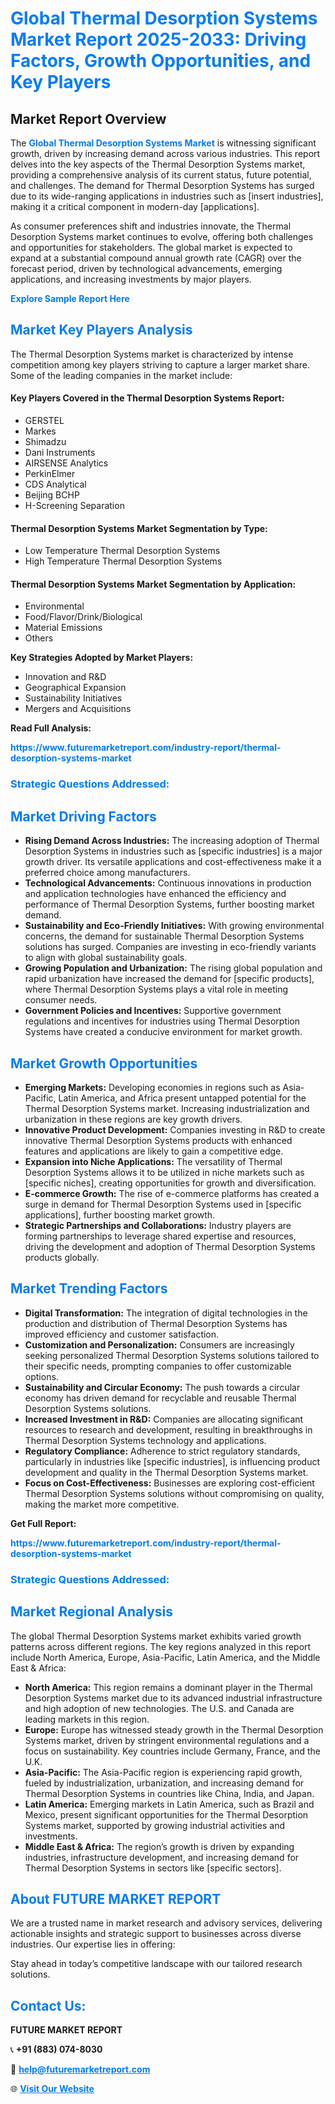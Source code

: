 <h1 style="color: #007BFF;">Global Thermal Desorption Systems Market Report 2025-2033: Driving Factors, Growth Opportunities, and Key Players</h1>

<section id="overview">
<h2>Market Report Overview</h2>
<p>The <a href="https://www.futuremarketreport.com/industry-report/thermal-desorption-systems-market" style="color: #007BFF; text-decoration: none;"><strong>Global Thermal Desorption Systems Market</strong></a> is witnessing significant growth, driven by increasing demand across various industries. This report delves into the key aspects of the Thermal Desorption Systems market, providing a comprehensive analysis of its current status, future potential, and challenges. The demand for Thermal Desorption Systems has surged due to its wide-ranging applications in industries such as [insert industries], making it a critical component in modern-day [applications].</p>
<p>As consumer preferences shift and industries innovate, the Thermal Desorption Systems market continues to evolve, offering both challenges and opportunities for stakeholders. The global market is expected to expand at a substantial compound annual growth rate (CAGR) over the forecast period, driven by technological advancements, emerging applications, and increasing investments by major players.</p>
</section>

<section id="overview">
<p><a href="https://www.futuremarketreport.com/request-sample/reportId=83594" style="color: #007BFF; text-decoration: none;"><strong>Explore Sample Report Here</strong></a></p>
</section>

<section id="key-players">
<h2 style="color: #007BFF;">Market Key Players Analysis</h2>
<p>The Thermal Desorption Systems market is characterized by intense competition among key players striving to capture a larger market share. Some of the leading companies in the market include:</p>
<h4>Key Players Covered in the Thermal Desorption Systems Report:</h4>
<ul><li>GERSTEL</li><li>Markes</li><li>Shimadzu</li><li>Dani Instruments</li><li>AIRSENSE Analytics</li><li>PerkinElmer</li><li>CDS Analytical</li><li>Beijing BCHP</li><li>H-Screening Separation</li></ul>
<h4>Thermal Desorption Systems Market Segmentation by Type:</h4>
<ul><li>Low Temperature Thermal Desorption Systems</li><li>High Temperature Thermal Desorption Systems</li></ul>

<h4>Thermal Desorption Systems Market Segmentation by Application:</h4>
<ul><li>Environmental</li><li>Food/Flavor/Drink/Biological</li><li>Material Emissions</li><li>Others</li></ul>
<p><strong>Key Strategies Adopted by Market Players:</strong></p>
<ul>
<li>Innovation and R&D</li>
<li>Geographical Expansion</li>
<li>Sustainability Initiatives</li>
<li>Mergers and Acquisitions</li>
</ul>
</section>

<section>
<p><strong>Read Full Analysis: </strong></p><a href="https://www.futuremarketreport.com/industry-report/thermal-desorption-systems-market" style="color: #007BFF; text-decoration: none;"><strong>https://www.futuremarketreport.com/industry-report/thermal-desorption-systems-market</strong></a>
<h3 style="color: #007BFF;">Strategic Questions Addressed:</h3>
</section>

<section id="driving-factors">
<h2 style="color: #007BFF;">Market Driving Factors</h2>
<ul>
<li><strong>Rising Demand Across Industries:</strong> The increasing adoption of Thermal Desorption Systems in industries such as [specific industries] is a major growth driver. Its versatile applications and cost-effectiveness make it a preferred choice among manufacturers.</li>
<li><strong>Technological Advancements:</strong> Continuous innovations in production and application technologies have enhanced the efficiency and performance of Thermal Desorption Systems, further boosting market demand.</li>
<li><strong>Sustainability and Eco-Friendly Initiatives:</strong> With growing environmental concerns, the demand for sustainable Thermal Desorption Systems solutions has surged. Companies are investing in eco-friendly variants to align with global sustainability goals.</li>
<li><strong>Growing Population and Urbanization:</strong> The rising global population and rapid urbanization have increased the demand for [specific products], where Thermal Desorption Systems plays a vital role in meeting consumer needs.</li>
<li><strong>Government Policies and Incentives:</strong> Supportive government regulations and incentives for industries using Thermal Desorption Systems have created a conducive environment for market growth.</li>
</ul>
</section>

<section id="growth-opportunities">
<h2 style="color: #007BFF;">Market Growth Opportunities</h2>
<ul>
<li><strong>Emerging Markets:</strong> Developing economies in regions such as Asia-Pacific, Latin America, and Africa present untapped potential for the Thermal Desorption Systems market. Increasing industrialization and urbanization in these regions are key growth drivers.</li>
<li><strong>Innovative Product Development:</strong> Companies investing in R&D to create innovative Thermal Desorption Systems products with enhanced features and applications are likely to gain a competitive edge.</li>
<li><strong>Expansion into Niche Applications:</strong> The versatility of Thermal Desorption Systems allows it to be utilized in niche markets such as [specific niches], creating opportunities for growth and diversification.</li>
<li><strong>E-commerce Growth:</strong> The rise of e-commerce platforms has created a surge in demand for Thermal Desorption Systems used in [specific applications], further boosting market growth.</li>
<li><strong>Strategic Partnerships and Collaborations:</strong> Industry players are forming partnerships to leverage shared expertise and resources, driving the development and adoption of Thermal Desorption Systems products globally.</li>
</ul>
</section>

<section id="trending-factors">
<h2 style="color: #007BFF;">Market Trending Factors</h2>
<ul>
<li><strong>Digital Transformation:</strong> The integration of digital technologies in the production and distribution of Thermal Desorption Systems has improved efficiency and customer satisfaction.</li>
<li><strong>Customization and Personalization:</strong> Consumers are increasingly seeking personalized Thermal Desorption Systems solutions tailored to their specific needs, prompting companies to offer customizable options.</li>
<li><strong>Sustainability and Circular Economy:</strong> The push towards a circular economy has driven demand for recyclable and reusable Thermal Desorption Systems solutions.</li>
<li><strong>Increased Investment in R&D:</strong> Companies are allocating significant resources to research and development, resulting in breakthroughs in Thermal Desorption Systems technology and applications.</li>
<li><strong>Regulatory Compliance:</strong> Adherence to strict regulatory standards, particularly in industries like [specific industries], is influencing product development and quality in the Thermal Desorption Systems market.</li>
<li><strong>Focus on Cost-Effectiveness:</strong> Businesses are exploring cost-efficient Thermal Desorption Systems solutions without compromising on quality, making the market more competitive.</li>
</ul>
</section>

<section>
<p><strong>Get Full Report: </strong></p><a href="https://www.futuremarketreport.com/industry-report/thermal-desorption-systems-market" style="color: #007BFF; text-decoration: none;"><strong>https://www.futuremarketreport.com/industry-report/thermal-desorption-systems-market</strong></a>
<h3 style="color: #007BFF;">Strategic Questions Addressed:</h3>
</section>


<section id="regional-analysis">
<h2 style="color: #007BFF;">Market Regional Analysis</h2>
<p>The global Thermal Desorption Systems market exhibits varied growth patterns across different regions. The key regions analyzed in this report include North America, Europe, Asia-Pacific, Latin America, and the Middle East & Africa:</p>
<ul>
<li><strong>North America:</strong> This region remains a dominant player in the Thermal Desorption Systems market due to its advanced industrial infrastructure and high adoption of new technologies. The U.S. and Canada are leading markets in this region.</li>
<li><strong>Europe:</strong> Europe has witnessed steady growth in the Thermal Desorption Systems market, driven by stringent environmental regulations and a focus on sustainability. Key countries include Germany, France, and the U.K.</li>
<li><strong>Asia-Pacific:</strong> The Asia-Pacific region is experiencing rapid growth, fueled by industrialization, urbanization, and increasing demand for Thermal Desorption Systems in countries like China, India, and Japan.</li>
<li><strong>Latin America:</strong> Emerging markets in Latin America, such as Brazil and Mexico, present significant opportunities for the Thermal Desorption Systems market, supported by growing industrial activities and investments.</li>
<li><strong>Middle East & Africa:</strong> The region’s growth is driven by expanding industries, infrastructure development, and increasing demand for Thermal Desorption Systems in sectors like [specific sectors].</li>
</ul>
</section>

<footer>
<h2 style="color: #007BFF;">About FUTURE MARKET REPORT</h2>
<p>We are a trusted name in market research and advisory services, delivering actionable insights and strategic support to businesses across diverse industries. Our expertise lies in offering:</p>

<p>Stay ahead in today’s competitive landscape with our tailored research solutions.</p>

<h2 style="color: #007BFF;">Contact Us:</h2>
<p><strong>FUTURE MARKET REPORT</strong></p>
<p>📞 <strong>+91 (883) 074-8030</strong></p>
<p>📧 <strong><a href="mailto:help@futuremarketreport.com" style="color: #007BFF;">help@futuremarketreport.com</a></strong></p>
<p>🌐 <strong><a href="https://www.futuremarketreport.com/" style="color: #007BFF;">Visit Our Website</a></strong></p>
</footer>